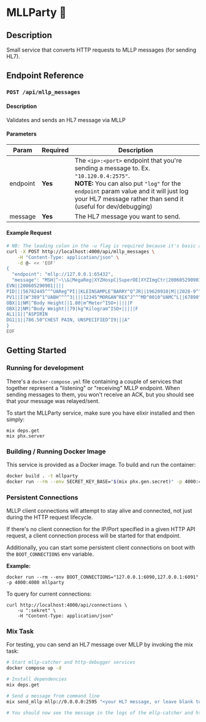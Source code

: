 # MLLParty 🎊

## Description

Small service that converts HTTP requests to MLLP messages (for sending HL7).

## Endpoint Reference

### `POST /api/mllp_messages`

#### Description

Validates and sends an HL7 message via MLLP


#### Parameters

| Param | Required | Description |
| ----- | -------- | ----------- |
| endpoint | **Yes** | The `<ip>:<port>` endpoint that you're sending a message to. Ex. `"10.120.0.4:2575"`. <br>**NOTE:** You can also put `"log"` for the `endpoint` param value and it will just log your HL7 message rather than send it (useful for dev/debugging) |
| message | **Yes** | The HL7 message you want to send. |


#### Example Request

```bash
# NB: The leading colon in the -u flag is required because it's basic auth with a blank username
curl -X POST http://localhost:4000/api/mllp_messages \
    -H "Content-Type: application/json" \
    -d @- << 'EOF'
{
  "endpoint": "mllp://127.0.0.1:65432",
  "message": "MSH|^~\\&|MegaReg|XYZHospC|SuperOE|XYZImgCtr|20060529090131-0500||ADT^A01^ADT_A01|01052901|P|2.5
EVN||200605290901||||
PID|||56782445^^^UAReg^PI||KLEINSAMPLE^BARRY^Q^JR||19620910|M||2028-9^^HL70005^RA99113^^XYZ|260 GOODWIN CREST DRIVE^^BIRMINGHAM^AL^35209^^M~NICKELL’S PICKLES^10000 W 100TH AVE^BIRMINGHAM^AL^35200^^O|||||||0105I30001^^^99DEF^AN
PV1||I|W^389^1^UABH^^^^3||||12345^MORGAN^REX^J^^^MD^0010^UAMC^L||67890^GRAINGER^LUCY^X^^^MD^0010^UAMC^L|MED|||||A0||13579^POTTER^SHERMAN^T^^^MD^0010^UAMC^L|||||||||||||||||||||||||||200605290900
OBX|1|NM|^Body Height||1.80|m^Meter^ISO+|||||F
OBX|2|NM|^Body Weight||79|kg^Kilogram^ISO+|||||F
AL1|1||^ASPIRIN
DG1|1||786.50^CHEST PAIN, UNSPECIFIED^I9|||A"
}
EOF
```


## Getting Started

### Running for development

There's a `docker-compose.yml` file containing a couple of services that together represent a "listening" or "receiving" MLLP endpoint. When sending messages to them, you won't receive an ACK, but you should see that your message was relayed/sent.

To start the MLLParty service, make sure you have elixir installed and then simply:

```
mix deps.get
mix phx.server
```

### Building / Running Docker Image

This service is provided as a Docker image. To build and run the container:

```bash
docker build . -t mllparty
docker run --rm --env SECRET_KEY_BASE="$(mix phx.gen.secret)" -p 4000:4000 mllparty
```

### Persistent Connections

MLLP client connections will attempt to stay alive and connected, not just during the HTTP request lifecycle.

If there's no client connection for the IP/Port specified in a given HTTP API request, a client connection process will be started for that endpoint.

Additionally, you can start some persistent client connections on boot with the `BOOT_CONNECTIONS` env variable.

**Example:**
```
docker run --rm --env BOOT_CONNECTIONS="127.0.0.1:6090,127.0.0.1:6091" -p 4000:4000 mllparty
```

To query for current connections:
```
curl http://localhost:4000/api/connections \
    -u ":sekret" \
    -H "Content-Type: application/json"
```


### Mix Task

For testing, you can send an HL7 message over MLLP by invoking the mix task:

```bash
# Start mllp-catcher and http-debugger services
docker compose up -d

# Install dependencies
mix deps.get

# Send a message from command line
mix send_mllp mllp://0.0.0.0:2595 "<your HL7 message, or leave blank to send test message>"

# You should now see the message in the logs of the mllp-catcher and http-debugger... You'll see an invalid_ack_message output in the console because our test endpoint isn't returning an ACK like a real system will.
```

